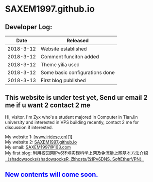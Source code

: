 # SAXEM1997.github.io

## Developer Log:
| Date | Released |
| - | - |
| 2018-3-12 | Website established |
| 2018-3-12 | Comment funciton added |
| 2018-3-12 | Theme yilia used |
| 2018-3-12 | Some basic configurations done |
| 2018-3-13 | First blog published |

## This website is under test yet, Send ur email 2 me if u want 2 contact 2 me

Hi, visitor, I'm Zyx who's a student majored in Computer in TianJin university
and interested in VPS building recently, contact 2 me for discussion if interested.

My website 1: [www.iridesc.cn][1] <br/>
My website 2: [SAXEM1997.github.io][2] <br/>
My email: <font color=red>SAXEM1997@163.com</font> <br/>
My first blog: [利用校园网IPv6环境实现科学上网及免流量上网基本方法介绍（shadowsocks/shadowsocksR, 改hosts/改IPv6DNS, SoftEtherVPN）][3] <br/>

## <font color=blue>New contents will come soon.</font>

[1]: http://www.iridesc.cn
[2]: http://SAXEM1997.github.io
[3]: https://saxem1997.github.io/2018/03/11/post1/




